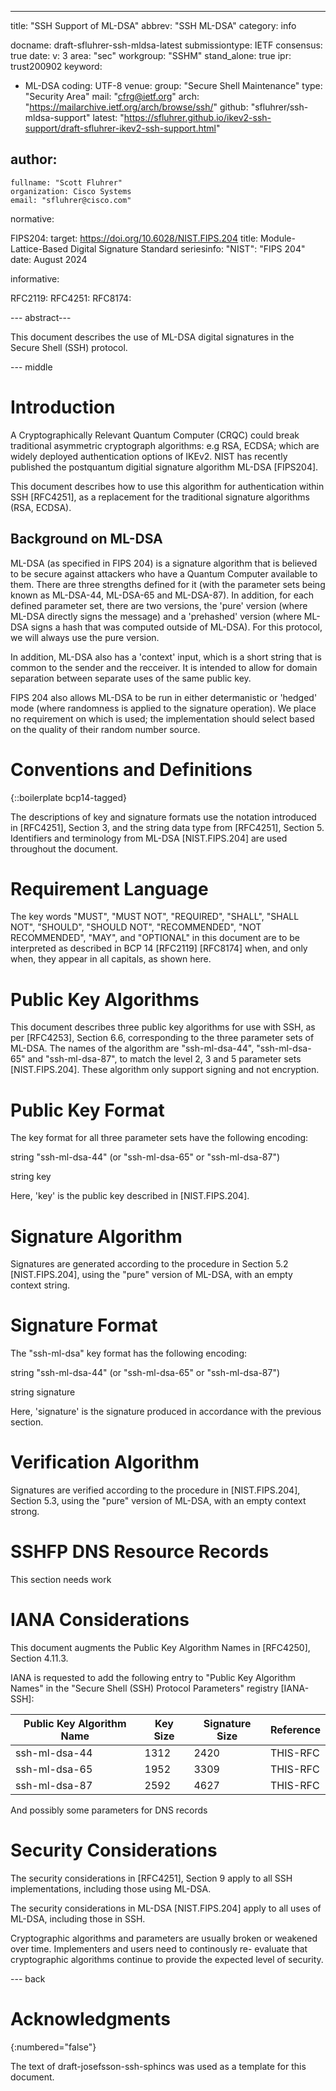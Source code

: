 ---
title: "SSH Support of ML-DSA"
abbrev: "SSH ML-DSA"
category: info

docname: draft-sfluhrer-ssh-mldsa-latest
submissiontype: IETF
consensus: true
date:
v: 3
area: "sec"
workgroup: "SSHM"
stand_alone: true
ipr: trust200902
keyword:
 - ML-DSA
coding: UTF-8
venue:
  group: "Secure Shell Maintenance"
  type: "Security Area"
  mail: "cfrg@ietf.org"
  arch: "https://mailarchive.ietf.org/arch/browse/ssh/"
  github: "sfluhrer/ssh-mldsa-support"
  latest: "https://sfluhrer.github.io/ikev2-ssh-support/draft-sfluhrer-ikev2-ssh-support.html"

author:
 -
    fullname: "Scott Fluhrer"
    organization: Cisco Systems
    email: "sfluhrer@cisco.com"

normative:

  FIPS204:
    target: https://doi.org/10.6028/NIST.FIPS.204
    title: Module-Lattice-Based Digital Signature Standard
    seriesinfo:
      "NIST": "FIPS 204"
    date: August 2024

informative:

  RFC2119:
  RFC4251:
  RFC8174:

--- abstract---

   This document describes the use of ML-DSA digital
   signatures in the Secure Shell (SSH) protocol.
  
--- middle

# Introduction

   A Cryptographically Relevant Quantum Computer (CRQC) could break
   traditional asymmetric cryptograph algorithms: e.g RSA, ECDSA; which
   are widely deployed authentication options of IKEv2.
   NIST has recently published the postquantum digitial signature algorithm ML-DSA [FIPS204].

   This document describes how to use this algorithm for authentication within SSH [RFC4251], as a replacement for the traditional signature algorithms (RSA, ECDSA).

## Background on ML-DSA

   ML-DSA (as specified in FIPS 204) is a signature algorithm that is believed to be secure against attackers who have a Quantum Computer available to them.
   There are three strengths defined for it (with the parameter sets being known as ML-DSA-44, ML-DSA-65 and ML-DSA-87).
   In addition, for each defined parameter set, there are two versions, the 'pure' version (where ML-DSA directly signs the message) and a 'prehashed' version (where ML-DSA signs a hash that was computed outside of ML-DSA).
   For this protocol, we will always use the pure version.

   In addition, ML-DSA also has a 'context' input, which is a short string that is common to the sender and the recceiver.
   It is intended to allow for domain separation between separate uses of the same public key.

   FIPS 204 also allows ML-DSA to be run in either determanistic or 'hedged' mode (where randomness is applied to the signature operation).
   We place no requirement on which is used; the implementation should select based on the quality of their random number source.

# Conventions and Definitions

{::boilerplate bcp14-tagged}

   The descriptions of key and signature formats use the notation
   introduced in [RFC4251], Section 3, and the string data type from
   [RFC4251], Section 5.  Identifiers and terminology from ML-DSA
   [NIST.FIPS.204] are used throughout the document.

# Requirement Language

   The key words "MUST", "MUST NOT", "REQUIRED", "SHALL", "SHALL NOT",
   "SHOULD", "SHOULD NOT", "RECOMMENDED", "NOT RECOMMENDED", "MAY", and
   "OPTIONAL" in this document are to be interpreted as described in
   BCP 14 [RFC2119] [RFC8174] when, and only when, they appear in all
   capitals, as shown here.

# Public Key Algorithms

   This document describes three public key algorithms for use with SSH, as
   per [RFC4253], Section 6.6, corresponding to the three parameter sets of ML-DSA.
   The names of the algorithm are "ssh-ml-dsa-44", "ssh-ml-dsa-65" and "ssh-ml-dsa-87", to match the level 2, 3 and 5 parameter sets [NIST.FIPS.204].
   These algorithm only support signing and not encryption.

# Public Key Format

   The key format for all three parameter sets have the following encoding:

   string "ssh-ml-dsa-44" (or "ssh-ml-dsa-65" or "ssh-ml-dsa-87")

   string key

   Here, 'key' is the public key described in [NIST.FIPS.204].

 # Signature Algorithm

   Signatures are generated according to the procedure in Section 5.2
   [NIST.FIPS.204], using the "pure" version of ML-DSA, with an empty context string.

# Signature Format

   The "ssh-ml-dsa" key format has the following encoding:

   string "ssh-ml-dsa-44" (or "ssh-ml-dsa-65" or "ssh-ml-dsa-87")

   string signature

   Here, 'signature' is the signature produced in accordance with the
   previous section.

# Verification Algorithm

   Signatures are verified according to the procedure in
   [NIST.FIPS.204], Section 5.3, using the "pure" version of ML-DSA, with an empty context strong.

# SSHFP DNS Resource Records

   This section needs work
 
# IANA Considerations

   This document augments the Public Key Algorithm Names in [RFC4250], Section 4.11.3.

   IANA is requested to add the following entry to "Public Key Algorithm
   Names" in the "Secure Shell (SSH) Protocol Parameters" registry
   [IANA-SSH]:

   | Public Key Algorithm Name | Key Size | Signature Size | Reference |
   | ------------------------- | -------- | -------------- | --------- |
   | ssh-ml-dsa-44             | 1312     | 2420           | THIS-RFC  |
   | ssh-ml-dsa-65             | 1952     | 3309           | THIS-RFC  |
   | ssh-ml-dsa-87             | 2592     | 4627           | THIS-RFC  |

And possibly some parameters for DNS records

# Security Considerations

   The security considerations in [RFC4251], Section 9 apply to all SSH
   implementations, including those using ML-DSA.

   The security considerations in ML-DSA [NIST.FIPS.204] apply to all
   uses of ML-DSA, including those in SSH.

   Cryptographic algorithms and parameters are usually broken or
   weakened over time.  Implementers and users need to continously re-
   evaluate that cryptographic algorithms continue to provide the
   expected level of security.
 
--- back

# Acknowledgments
{:numbered="false"}

   The text of draft-josefsson-ssh-sphincs was used as a template for this document.
